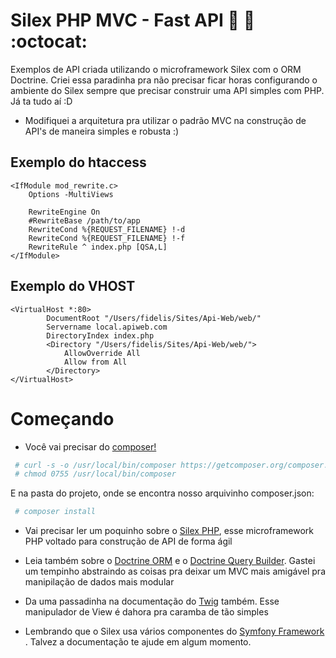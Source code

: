# Silex PHP MVC - Fast API :rocket: :space_invader: :octocat:
Exemplos de API criada utilizando o microframework Silex com o ORM Doctrine. 
Criei essa paradinha pra não precisar ficar horas configurando o ambiente do Silex sempre que precisar construir uma API simples com PHP. Já ta tudo aí :D 

* Modifiquei a arquitetura pra utilizar o padrão MVC na construção de API's de maneira simples e robusta :)

## Exemplo do htaccess

``` apacheconf
<IfModule mod_rewrite.c>
    Options -MultiViews

    RewriteEngine On
    #RewriteBase /path/to/app
    RewriteCond %{REQUEST_FILENAME} !-d
    RewriteCond %{REQUEST_FILENAME} !-f
    RewriteRule ^ index.php [QSA,L]
</IfModule>

```

## Exemplo do VHOST 

``` apacheconf
<VirtualHost *:80>
        DocumentRoot "/Users/fidelis/Sites/Api-Web/web/"
        Servername local.apiweb.com
        DirectoryIndex index.php
        <Directory "/Users/fidelis/Sites/Api-Web/web/">
            AllowOverride All 
            Allow from All
        </Directory>
</VirtualHost>
```

# Começando 

* Você vai precisar do [composer!](https://getcomposer.org/)

``` bash
 # curl -s -o /usr/local/bin/composer https://getcomposer.org/composer.phar 
 # chmod 0755 /usr/local/bin/composer
```

E na pasta do projeto, onde se encontra nosso arquivinho composer.json:

``` bash
 # composer install 
```


* Vai precisar ler um poquinho sobre o [Silex PHP](http://silex.sensiolabs.org/doc/master/), esse microframework PHP voltado para construção de API de forma ágil

* Leia também sobre o [Doctrine ORM](http://docs.doctrine-project.org/en/latest/) e o [Doctrine Query Builder](http://docs.doctrine-project.org/projects/doctrine-orm/en/latest/reference/query-builder.html). Gastei um tempinho abstraindo as coisas pra deixar um MVC mais amigável pra manipilação de dados mais modular 

* Da uma passadinha na documentação do [Twig](http://twig.sensiolabs.org/) também. Esse manipulador de View é dahora pra caramba de tão simples

* Lembrando que o Silex usa vários componentes do [Symfony Framework](https://symfony.com/) . Talvez a documentação te ajude em algum momento. 

